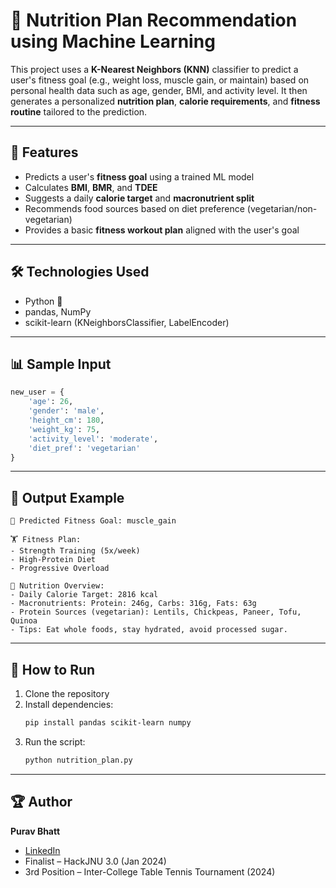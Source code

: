 # 🧠 Nutrition Plan Recommendation using Machine Learning

This project uses a **K-Nearest Neighbors (KNN)** classifier to predict a user's fitness goal (e.g., weight loss, muscle gain, or maintain) based on personal health data such as age, gender, BMI, and activity level. It then generates a personalized **nutrition plan**, **calorie requirements**, and **fitness routine** tailored to the prediction.

---

## 🚀 Features

- Predicts a user's **fitness goal** using a trained ML model  
- Calculates **BMI**, **BMR**, and **TDEE**  
- Suggests a daily **calorie target** and **macronutrient split**  
- Recommends food sources based on diet preference (vegetarian/non-vegetarian)  
- Provides a basic **fitness workout plan** aligned with the user's goal

---

## 🛠️ Technologies Used

- Python 🐍  
- pandas, NumPy  
- scikit-learn (KNeighborsClassifier, LabelEncoder)  

---

## 📊 Sample Input

```python
new_user = {
    'age': 26,
    'gender': 'male',
    'height_cm': 180,
    'weight_kg': 75,
    'activity_level': 'moderate',
    'diet_pref': 'vegetarian'
}
```

---

## 🧪 Output Example

```
🏁 Predicted Fitness Goal: muscle_gain

🏋️ Fitness Plan:
- Strength Training (5x/week)
- High-Protein Diet
- Progressive Overload

🥗 Nutrition Overview:
- Daily Calorie Target: 2816 kcal
- Macronutrients: Protein: 246g, Carbs: 316g, Fats: 63g
- Protein Sources (vegetarian): Lentils, Chickpeas, Paneer, Tofu, Quinoa
- Tips: Eat whole foods, stay hydrated, avoid processed sugar.
```

---

## 📁 How to Run

1. Clone the repository  
2. Install dependencies:  
   ```bash
   pip install pandas scikit-learn numpy
   ```
3. Run the script:  
   ```bash
   python nutrition_plan.py
   ```

---

## 🏆 Author

**Purav Bhatt**  
- [LinkedIn](https://www.linkedin.com/in/pb0504/)  
- Finalist – HackJNU 3.0 (Jan 2024)  
- 3rd Position – Inter-College Table Tennis Tournament (2024)
